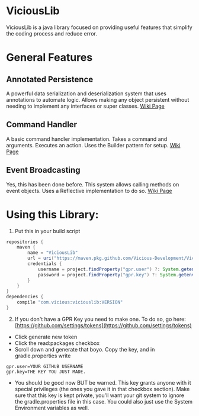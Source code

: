 # ViciousLib
ViciousLib is a java library focused on providing useful features that simplify the coding process and reduce error.
# General Features
## Annotated Persistence
A powerful data serialization and deserialization system that uses annotations to automate logic. Allows making any object persistent without needing to implement any interfaces or super classes.
[Wiki Page](https://github.com/Vicious-Development/ViciousLib/wiki/Persistence)
## Command Handler
A basic command handler implementation. Takes a command and arguments. Executes an action. Uses the Builder pattern for setup.
[Wiki Page](https://github.com/Vicious-Development/ViciousLib/wiki/Command-Handler)
## Event Broadcasting
Yes, this has been done before. This system allows calling methods on event objects. Uses a Reflective implementation to do so.
[Wiki Page](https://github.com/Vicious-Development/ViciousLib/wiki/Event-Broadcasting)

# Using this Library:
1. Put this in your build script
```gradle
repositories {
    maven {
        name = "ViciousLib"
        url = uri("https://maven.pkg.github.com/Vicious-Development/ViciousLib")
        credentials {
            username = project.findProperty("gpr.user") ?: System.getenv("GPR_USER")
            password = project.findProperty("gpr.key") ?: System.getenv("GPR_API_KEY")
        }
    }
}
dependencies {
    compile "com.vicious:viciouslib:VERSION"
}
```
2. If you don't have a GPR Key you need to make one. To do so, go here: [https://github.com/settings/tokens](https://github.com/settings/tokens)
* Click generate new token
* Click the read:packages checkbox
* Scroll down and generate that boyo. Copy the key, and in gradle.properties write
```
gpr.user=YOUR GITHUB USERNAME
gpr.key=THE KEY YOU JUST MADE.
```
* You should be good now BUT be warned. This key grants anyone with it special privileges (the ones you gave it in that checkbox section). Make sure that this key is kept private, you'll want your git system to ignore the gradle.properties file in this case. You could also just use the System Environment variables as well.
